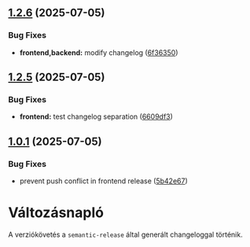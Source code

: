 ## [1.2.6](https://github.com/tamasjuhasz84/minicms/compare/v1.2.5...v1.2.6) (2025-07-05)


### Bug Fixes

* **frontend,backend:** modify changelog ([6f36350](https://github.com/tamasjuhasz84/minicms/commit/6f36350e3af125f809adbafae6525c3b1f6fe002))

## [1.2.5](https://github.com/tamasjuhasz84/minicms/compare/v1.2.4...v1.2.5) (2025-07-05)

### Bug Fixes

- **frontend:** test changelog separation ([6609df3](https://github.com/tamasjuhasz84/minicms/commit/6609df38aeca3d01a069f08b339853fbd238eeb5))

## [1.0.1](https://github.com/tamasjuhasz84/minicms/compare/v1.0.0...v1.0.1) (2025-07-05)

### Bug Fixes

- prevent push conflict in frontend release ([5b42e67](https://github.com/tamasjuhasz84/minicms/commit/5b42e6776b8be0fc444b605ce362c3f471a719db))

# Változásnapló

A verziókövetés a `semantic-release` által generált changeloggal történik.
